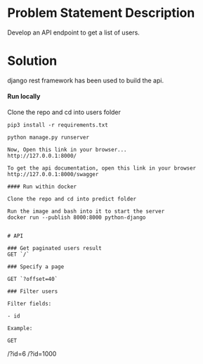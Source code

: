 # Problem Statement Description
Develop an API endpoint to get a list of users.

# Solution
django rest framework has been used to build the api.

#### Run locally
Clone the repo and cd into users folder

```
pip3 install -r requirements.txt

python manage.py runserver

Now, Open this link in your browser...  
http://127.0.0.1:8000/

To get the api documentation, open this link in your browser 
http://127.0.0.1:8000/swagger

#### Run within docker

Clone the repo and cd into predict folder

Run the image and bash into it to start the server
docker run --publish 8000:8000 python-django


# API

### Get paginated users result
GET `/`

### Specify a page

GET `?offset=40`

### Filter users

Filter fields:

- id

Example:

GET

```
/?id=6
/?id=1000

